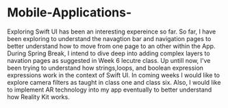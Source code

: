 # Mobile-Applications-
Exploring Swift UI has been an interesting expereince so far. So far, I have been exploring to understand the navagtion bar and navigation pages to better understand how to move from one page to an other within the App. During Spring Break, I intend to dive deep into adding complex layers to navation pages as suggested in Week 6 lecutre class. Up untill now, I've been trying to understand how strings,loops, and boolean expression expressions work in the context of Swift UI. In coming weeks I would like to explore camera filters as taught in class one and class six. Also, I would like to implement AR technology into my app eventually to better understand how Reality Kit works.
